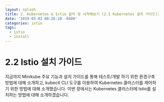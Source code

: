 ```yaml
---
layout: splash
title: 2. Kubernetes & Istio 설치 및 시작해보기 (2.1 Kubernetes 설치 가이드))
date: '2019-03-03 08:26:28 -0400'
categories: istio
tags:
  - istio
  - install
---
```


# 2.2 Istio 설치 가이드

지금까지 Minikube 주요 기능과 설치 가이드를 통해 테스트/개발 하기 위한 환경구축 방법에 대해 소개하고, kubectl CLI 도구를 이용하여 Kubernetes 클러스터를 제어하기 위한 방법에 대해 소개했습니다. 이번 장에서는 Kubernetes 클러스터에 Istio를 설치하는 방법에 대해 소개하겠습니다.

